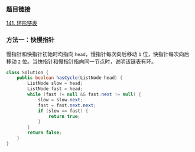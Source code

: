 ### 题目链接
[141. 环形链表](https://leetcode.cn/problems/linked-list-cycle)

### 方法一：快慢指针
慢指针和快指针初始时均指向 `head`，慢指针每次向后移动 `1` 位，快指针每次向后移动 `2` 位。当快指针和慢指针指向同一节点时，说明该链表有环。

```Java
class Solution {
    public boolean hasCycle(ListNode head) {
        ListNode slow = head;
        ListNode fast = head;
        while (fast != null && fast.next != null) {
            slow = slow.next;
            fast = fast.next.next;
            if (slow == fast) {
                return true;
            }
        }
        return false;
    }
}
```